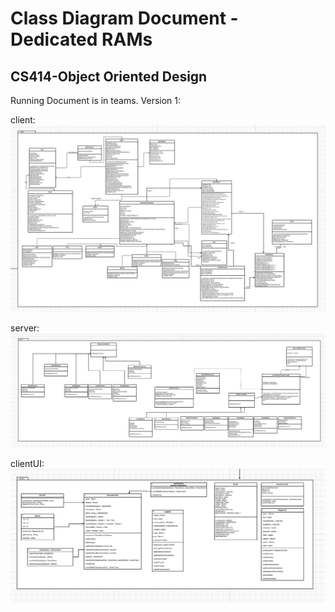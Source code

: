 # Class Diagram Document - Dedicated RAMs
## CS414-Object Oriented Design
 
Running Document is in teams.
Version 1:

client:
![](Class_Diagram_Images/clientPackageP2.png)

server:
![](Class_Diagram_Images/serverPackageP2.png)

clientUI:
![](Class_Diagram_Images/clientUiPackageP2.png)
